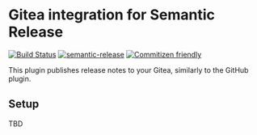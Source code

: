 # Gitea integration for Semantic Release

[![Build Status](https://travis-ci.com/saitho/semantic-release-gitea.svg?branch=master)](https://travis-ci.com/saitho/semantic-release-gitea) [![semantic-release](https://img.shields.io/badge/%20%20%F0%9F%93%A6%F0%9F%9A%80-semantic--release-e10079.svg)](https://github.com/semantic-release/semantic-release) [![Commitizen friendly](https://img.shields.io/badge/commitizen-friendly-brightgreen.svg)](http://commitizen.github.io/cz-cli/)

This plugin publishes release notes to your Gitea, similarly to the GitHub plugin.

## Setup

TBD